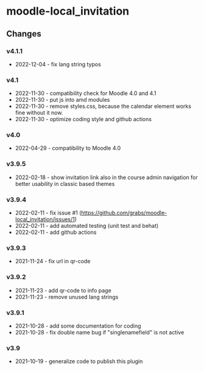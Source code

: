 moodle-local_invitation
====================

Changes
-------

### v4.1.1
* 2022-12-04 - fix lang string typos

### v4.1
* 2022-11-30 - compatibility check for Moodle 4.0 and 4.1
* 2022-11-30 - put js into amd modules
* 2022-11-30 - remove styles.css, because the calendar element works fine without it now.
* 2022-11-30 - optimize coding style and github actions

### v4.0
* 2022-04-29 - compatibility to Moodle 4.0

### v3.9.5
* 2022-02-18 - show invitation link also in the course admin navigation for better usability in classic based themes

### v3.9.4
* 2022-02-11 - fix issue #1 (https://github.com/grabs/moodle-local_invitation/issues/1)
* 2022-02-11 - add automated testing (unit test and behat)
* 2022-02-11 - add github actions

### v3.9.3
* 2021-11-24 - fix url in qr-code

### v3.9.2
* 2021-11-23 - add qr-code to info page
* 2021-11-23 - remove unused lang strings

### v3.9.1
* 2021-10-28 - add some documentation for coding
* 2021-10-28 - fix double name bug if "singlenamefield" is not active

### v3.9
* 2021-10-19 - generalize code to publish this plugin
